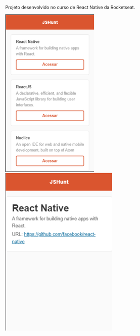 <p>Projeto desenvolvido no curso de React Native da Rocketseat.</p>

<img alt="Proffy" src="Screenshot_2.png" height="500px" />
<br/>
<img alt="Proffy" src="Screenshot_7.png" height="500px" />

